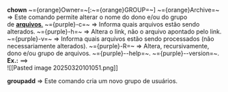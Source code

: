 **chown** ~={orange}Owner=~[:~={orange}GROUP=~] ~={orange}Archive=~ => Este comando permite alterar o nome do dono e/ou do grupo de [**arquivos**.](https://guialinux.uniriotec.br/arquivo/)
	~={purple}-c=~ => Informa quais arquivos estão sendo alterados.
	~={purple}-h=~ => Altera o link, não o arquivo apontado pelo link.
	~={purple}-v=~ => Informa quais arquivos estão sendo processados (não necessariamente alterados).
	~={purple}-R=~ => Altera, recursivamente, dono e/ou grupo de arquivos.
	~={purple}--help=~.
	~={purple}--version=~.
	**Ex.:** ==>	
	![[Pasted image 20250320101051.png]]

**groupadd** => Este comando cria um novo grupo de usuários.